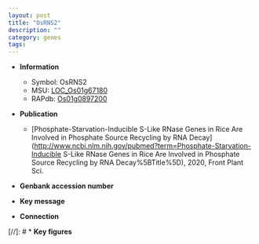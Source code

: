 ```yaml
---
layout: post
title: "OsRNS2"
description: ""
category: genes
tags: 
---
```


* **Information**  
    + Symbol: OsRNS2  
    + MSU: [LOC_Os01g67180](http://rice.uga.edu/cgi-bin/ORF_infopage.cgi?orf=LOC_Os01g67180)  
    + RAPdb: [Os01g0897200](http://rapdb.dna.affrc.go.jp/viewer/gbrowse_details/irgsp1?name=Os01g0897200)  

* **Publication**  
    + [Phosphate-Starvation-Inducible S-Like RNase Genes in Rice Are Involved in Phosphate Source Recycling by RNA Decay](http://www.ncbi.nlm.nih.gov/pubmed?term=Phosphate-Starvation-Inducible S-Like RNase Genes in Rice Are Involved in Phosphate Source Recycling by RNA Decay%5BTitle%5D), 2020, Front Plant Sci.

* **Genbank accession number**  

* **Key message**  

* **Connection**  

[//]: # * **Key figures**  


